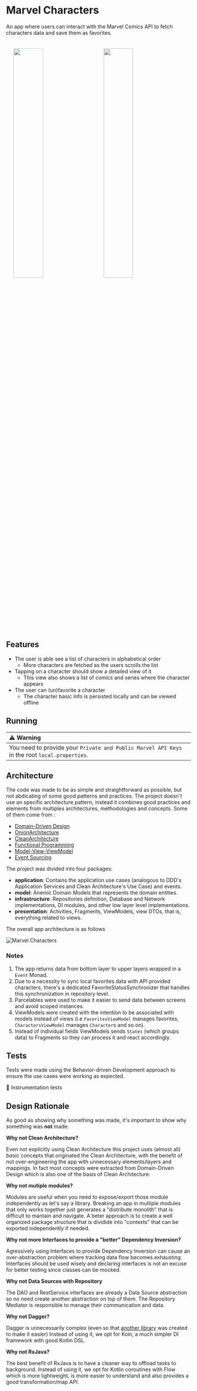 # Marvel Characters

An app where users can interact with the Marvel Comics API to fetch characters data and save them as favorites.

<p float="left">
<img width="40%" vspace="20" hspace="20" src="https://user-images.githubusercontent.com/4440882/87099178-80dd8f80-c21f-11ea-9997-c2f2efea61fc.gif" />
<img width="40%" vspace="20" hspace="20" src="https://user-images.githubusercontent.com/4440882/87099411-07926c80-c220-11ea-8e09-72cf844e19e2.gif" />

## Features

- The user is able see a list of characters in alphabetical order  
  - More characters are fetched as the users scrolls the list
- Tapping on a character should show a detailed view of it 
  - This view also shows a list of comics and series where the character appears   
- The user can (un)favorite a character
  - The character basic info is persisted locally and can be viewed offline
  



## Running

| ⚠️   Warning                                                                                                                 |
| :---------------------------------------------------------------------------|
| You need to provide your `Private and Public Marvel API Keys` in the root `local.properties`. |

## Architecture

The code was made to be as simple and straightforward as possible, but not abdicating of some good patterns and practices.
The project doesn't use an specific architecture pattern, instead it combines good practices and elements from multiples 
architectures, methodologies and concepts. Some of them come from :
- [Domain-Driven Design](https://www.amazon.com.br/Domain-Driven-Design-Tackling-Complexity-Software/dp/0321125215)
- [OnionArchitecture](http://jeffreypalermo.com/blog/the-onion-architecture-part-1/) 
- [CleanArchitecture](https://blog.cleancoder.com/uncle-bob/2012/08/13/the-clean-architecture.html) 
- [Functional Programming](https://en.wikipedia.org/wiki/Functional_programming)
- [Model-View-ViewModel](https://docs.microsoft.com/en-us/archive/msdn-magazine/2009/february/patterns-wpf-apps-with-the-model-view-viewmodel-design-pattern)
- [Event Sourcing](https://martinfowler.com/eaaDev/EventSourcing.html)

The project was divided into four packages:

- **application**: Contains the application use cases (analogous to DDD's Application Services and Clean Architecture's Use Case) and events. 
- **model**: Anemic Domain Models that represents the domain entities.
- **infrastructure**: Repositories definition, Database and Network implementations, DI modules, and other low layer level implementations.
- **presentation**: Activities, Fragments, ViewModels, view DTOs, that is, everything related to views.

The overall app architecture is as follows

![Marvel Characters](https://user-images.githubusercontent.com/4440882/87099948-758b6380-c221-11ea-90f9-d95320ccf14c.png)


### Notes

1. The app returns data from bottom layer to upper layers wrapped in a `Event` Monad.
2. Due to a necessity to sync local favorites data with API provided characters, there's a dedicated FavoriteStatusSynchronizer that handles 
this synchronization in repository level.
3. Parcelables were used to make it easier to send data between screens and avoid scoped instances.
4. ViewModels were created with the intention to be associated with models instead of views 
(i.e `FavoritesViewModel` manages favorites, `CharactersViewModel` manages `Character`s and so on).
5. Instead of individual fields ViewModels sends `States` (which groups data) to Fragments so they 
can process it and react accordingly. 

## Tests
Tests were made using the Behavior-driven Development approach to ensure the use cases were working as expected.

:construction: Instrumentation tests 

## Design Rationale

As good as showing why something was made, it's important to show why something was **not** made.

**Why not Clean Architecture?**

Even not explicitly using Clean Architecture this project uses (almost all) *basic* concepts 
that originated the Clean Architecture, with the benefit of not over-engineering the app with 
unnecessary elements/layers and mappings. In fact most concepts were extracted from 
Domain-Driven Design which is also one of the basis of Clean Architecture.

**Why not mutiple modules?**

Modules are useful when you need to expose/export those module independently as let's say a library. 
Breaking an app in multiple modules that only works together just generates a "distribute monolith" 
that is difficult to mantain and navigate. A beter approach is to create a well organized package structure 
that is dividide into "contexts" that can be exported independently if needed.

**Why not more Interfaces to provide a "better" Dependency Inversion?**

Agressively using Interfaces to provide Dependency Inversion can cause an over-abstraction problem where tracking data flow becomes 
exhausting. Interfaces should be used wisely and declaring interfaces is not an excuse for better testing since classes can be mocked.

**Why not Data Sources with Repository**

The DAO and RestService interfaces are already a Data Source abstraction so no need create 
another abstraction on top of them. The Repository Mediator is responsible to manage their 
communication and data. 

**Why not Dagger?**

Dagger is unnecessarily complex (even so that [another library](https://dagger.dev/hilt/) was created to make it easier) 
Instead of using it, we opt for Koin, a much simpler DI framework with good Kotlin DSL.

**Why not RxJava?**

The best benefit of RxJava is to have a cleaner way to offload tasks to background. 
Instead of using it, we opt for Kotlin coroutines with Flow which is more lightweight, 
is more easier to understand and also provides a good transformation/map API.
